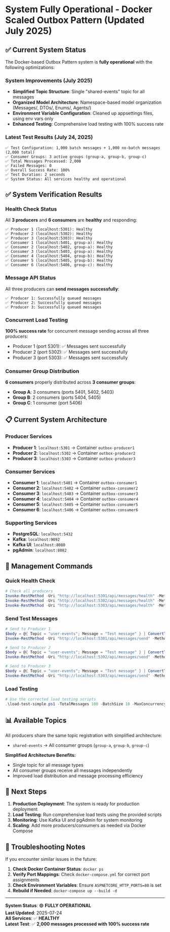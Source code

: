 # System Fully Operational - Docker Scaled Outbox Pattern (Updated July 2025)

## ✅ Current System Status

The Docker-based Outbox Pattern system is **fully operational** with the following optimizations:

### System Improvements (July 2025)
- **Simplified Topic Structure**: Single "shared-events" topic for all messages
- **Organized Model Architecture**: Namespace-based model organization (Messages/, DTOs/, Enums/, Agents/)
- **Environment Variable Configuration**: Cleaned up appsettings files, using env vars only
- **Enhanced Testing**: Comprehensive load testing with 100% success rate

### Latest Test Results (July 24, 2025)
```
✅ Test Configuration: 1,000 batch messages + 1,000 no-batch messages (2,000 total)
✅ Consumer Groups: 3 active groups (group-a, group-b, group-c)  
✅ Total Messages Processed: 2,000
✅ Failed Messages: 0
✅ Overall Success Rate: 100%
✅ Test Duration: 2 seconds
✅ System Status: All services healthy and operational
```

## ✅ System Verification Results

### Health Check Status
All **3 producers** and **6 consumers** are **healthy** and responding:
```
✅ Producer 1 (localhost:5301): Healthy
✅ Producer 2 (localhost:5302): Healthy  
✅ Producer 3 (localhost:5303): Healthy
✅ Consumer 1 (localhost:5401, group-a): Healthy
✅ Consumer 2 (localhost:5402, group-a): Healthy
✅ Consumer 3 (localhost:5403, group-a): Healthy
✅ Consumer 4 (localhost:5404, group-b): Healthy
✅ Consumer 5 (localhost:5405, group-b): Healthy
✅ Consumer 6 (localhost:5406, group-c): Healthy
```

### Message API Status
All three producers can **send messages successfully**:
```
✅ Producer 1: Successfully queued messages
✅ Producer 2: Successfully queued messages
✅ Producer 3: Successfully queued messages
```

### Concurrent Load Testing
**100% success rate** for concurrent message sending across all three producers:
- Producer 1 (port 5301): ✅ Messages sent successfully
- Producer 2 (port 5302): ✅ Messages sent successfully  
- Producer 3 (port 5303): ✅ Messages sent successfully

### Consumer Group Distribution
**6 consumers** properly distributed across **3 consumer groups**:
- **Group A**: 3 consumers (ports 5401, 5402, 5403)
- **Group B**: 2 consumers (ports 5404, 5405)
- **Group C**: 1 consumer (port 5406)

## 📋 Current System Architecture

### Producer Services
- **Producer 1**: `localhost:5301` → Container `outbox-producer1`
- **Producer 2**: `localhost:5302` → Container `outbox-producer2`
- **Producer 3**: `localhost:5303` → Container `outbox-producer3`

### Consumer Services
- **Consumer 1**: `localhost:5401` → Container `outbox-consumer1`
- **Consumer 2**: `localhost:5402` → Container `outbox-consumer2`
- **Consumer 3**: `localhost:5403` → Container `outbox-consumer3`
- **Consumer 4**: `localhost:5404` → Container `outbox-consumer4`
- **Consumer 5**: `localhost:5405` → Container `outbox-consumer5`
- **Consumer 6**: `localhost:5406` → Container `outbox-consumer6`

### Supporting Services
- **PostgreSQL**: `localhost:5432`
- **Kafka**: `localhost:9092`
- **Kafka UI**: `localhost:8080`
- **pgAdmin**: `localhost:8082`

## 🔧 Management Commands

### Quick Health Check
```powershell
# Check all producers
Invoke-RestMethod -Uri "http://localhost:5301/api/messages/health" -Method GET
Invoke-RestMethod -Uri "http://localhost:5302/api/messages/health" -Method GET
Invoke-RestMethod -Uri "http://localhost:5303/api/messages/health" -Method GET
```

### Send Test Messages
```powershell
# Send to Producer 1
$body = @{ Topic = "user-events"; Message = "Test message" } | ConvertTo-Json
Invoke-RestMethod -Uri "http://localhost:5301/api/messages/send" -Method POST -Body $body -ContentType "application/json"

# Send to Producer 2
$body = @{ Topic = "user-events"; Message = "Test message" } | ConvertTo-Json
Invoke-RestMethod -Uri "http://localhost:5302/api/messages/send" -Method POST -Body $body -ContentType "application/json"

# Send to Producer 3
$body = @{ Topic = "user-events"; Message = "Test message" } | ConvertTo-Json
Invoke-RestMethod -Uri "http://localhost:5303/api/messages/send" -Method POST -Body $body -ContentType "application/json"
```

### Load Testing
```powershell
# Use the corrected load testing scripts
.\load-test-simple.ps1 -TotalMessages 100 -BatchSize 10 -MaxConcurrency 5 -Topic "user-events"
```

## 📊 Available Topics

All producers share the same topic registration with simplified architecture:

- `shared-events` → All consumer groups (`group-a`, `group-b`, `group-c`)

**Simplified Architecture Benefits:**

- Single topic for all message types
- All consumer groups receive all messages independently
- Improved load distribution and message processing efficiency

## 🎯 Next Steps

1. **Production Deployment**: The system is ready for production deployment
2. **Load Testing**: Run comprehensive load tests using the provided scripts
3. **Monitoring**: Use Kafka UI and pgAdmin for system monitoring
4. **Scaling**: Add more producers/consumers as needed via Docker Compose

## 📝 Troubleshooting Notes

If you encounter similar issues in the future:
1. **Check Docker Container Status**: `docker ps`
2. **Verify Port Mappings**: Check `docker-compose.yml` for correct port assignments
3. **Check Environment Variables**: Ensure `ASPNETCORE_HTTP_PORTS=80` is set
4. **Rebuild if Needed**: `docker-compose up --build -d`

---

**System Status**: 🟢 **FULLY OPERATIONAL**  
**Last Updated**: 2025-07-24  
**All Services**: ✅ **HEALTHY**  
**Latest Test**: ✅ **2,000 messages processed with 100% success rate**
